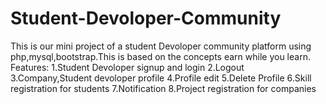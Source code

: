 # Student-Devoloper-Community
This is our mini project of a student Devoloper community platform using php,mysql,bootstrap.This is based on the concepts earn while you learn.
Features:
1.Student Devoloper signup and login
2.Logout
3.Company,Student devoloper profile
4.Profile edit
5.Delete Profile
6.Skill registration for students
7.Notification
8.Project registration for companies
